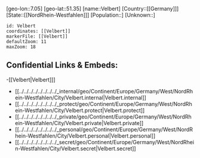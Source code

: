 ﻿---
location: [51.35,7.05]
mapzoom: [7,12] 
mapmarker: city 
type: City
tags:
- geo/City


SpocWebEntityId: 35234
isDeleted: false
confidential: public

---
[geo-lon::7.05]
[geo-lat::51.35]
[name::Velbert]
[Country::[[Germany]]]
[State::[[NordRhein-Westfahlen]]]
[Population::]
[Unknown::]


```leaflet
id: Velbert
coordinates: [[Velbert]]
markerFile: [[Velbert]]
defaultZoom: 11 
maxZoom: 18
```


## Confidential Links & Embeds: 
-[[Velbert|Velbert]]] 
- [[../../../../../../../../_internal/geo/Continent/Europe/Germany/West/NordRhein-Westfahlen/City/Velbert.internal|Velbert.internal]] 
- [[../../../../../../../../_protect/geo/Continent/Europe/Germany/West/NordRhein-Westfahlen/City/Velbert.protect|Velbert.protect]] 
- [[../../../../../../../../_private/geo/Continent/Europe/Germany/West/NordRhein-Westfahlen/City/Velbert.private|Velbert.private]] 
- [[../../../../../../../../_personal/geo/Continent/Europe/Germany/West/NordRhein-Westfahlen/City/Velbert.personal|Velbert.personal]] 
- [[../../../../../../../../_secret/geo/Continent/Europe/Germany/West/NordRhein-Westfahlen/City/Velbert.secret|Velbert.secret]] 
